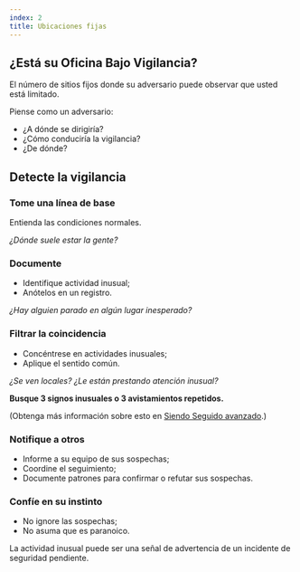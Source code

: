```yaml
---
index: 2
title: Ubicaciones fijas
---
```

## ¿Está su Oficina Bajo Vigilancia?

El número de sitios fijos donde su adversario puede observar que usted está limitado.

Piense como un adversario:

*   ¿A dónde se dirigiría?
*   ¿Cómo conduciría la vigilancia?
*   ¿De dónde?

## Detecte la vigilancia

### Tome una línea de base

Entienda las condiciones normales.

_¿Dónde suele estar la gente?_

### Documente

*   Identifique actividad inusual;
*   Anótelos en un registro.

_¿Hay alguien parado en algún lugar inesperado?_

### Filtrar la coincidencia

*   Concéntrese en actividades inusuales;
*   Aplique el sentido común.

_¿Se ven locales? ¿Le están prestando atención inusual?_

**Busque 3 signos inusuales o 3 avistamientos repetidos.**

(Obtenga más información sobre esto en [Siendo Seguido avanzado](umbrella://work/being-followed/advanced).)

### Notifique a otros

*   Informe a su equipo de sus sospechas;
*   Coordine el seguimiento;
*   Documente patrones para confirmar o refutar sus sospechas.

### Confíe en su instinto

*   No ignore las sospechas;
*   No asuma que es paranoico.

La actividad inusual puede ser una señal de advertencia de un incidente de seguridad pendiente.